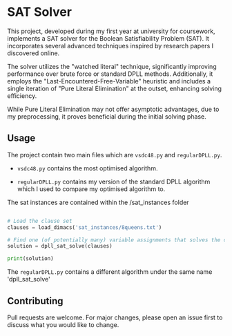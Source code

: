 # SAT Solver

This project, developed during my first year at university for coursework, implements a SAT solver for the Boolean Satisfiability Problem (SAT). It incorporates several advanced techniques inspired by research papers I discovered online.

The solver utilizes the "watched literal" technique, significantly improving performance over brute force or standard DPLL methods. Additionally, it employs the "Last-Encountered-Free-Variable" heuristic and includes a single iteration of "Pure Literal Elimination" at the outset, enhancing solving efficiency.

While Pure Literal Elimination may not offer asymptotic advantages, due to my preprocessing, it proves beneficial during the initial solving phase.

## Usage

The project contain two main files which are `vsdc48.py` and `regularDPLL.py`.

- `vsdc48.py` contains the most optimised algorithm.

- `regularDPLL.py` contains my version of the standard DPLL algorithm which I used to compare my optimised algorithm to.

The sat instances are contained within the /sat_instances folder

```python

# Load the clause set
clauses = load_dimacs('sat_instances/8queens.txt')

# Find one (of potentially many) variable assignments that solves the clause set
solution = dpll_sat_solve(clauses)

print(solution)
```

The `regularDPLL.py` contains a different algorithm under the same name 'dpll_sat_solve'

## Contributing

Pull requests are welcome. For major changes, please open an issue first
to discuss what you would like to change.
